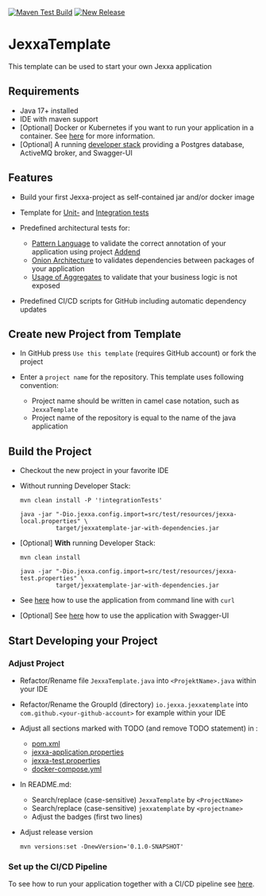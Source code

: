 [![Maven Test Build](https://github.com/jexxa-projects/JexxaTemplate/actions/workflows/mavenBuild.yml/badge.svg)](https://github.com/jexxa-projects/JexxaTemplate/actions/workflows/mavenBuild.yml)
[![New Release](https://github.com/jexxa-projects/JexxaTemplate/actions/workflows/newRelease.yml/badge.svg)](https://github.com/jexxa-projects/JexxaTemplate/actions/workflows/newRelease.yml)

# JexxaTemplate
This template can be used to start your own Jexxa application 

## Requirements

*   Java 17+ installed
*   IDE with maven support 
*   [Optional] Docker or Kubernetes if you want to run your application in a container. See [here](README-CICD.md) for more information.   
*   [Optional] A running [developer stack](deploy/developerStack.yml) providing a Postgres database, ActiveMQ broker, and Swagger-UI 

## Features

*   Build your first Jexxa-project as self-contained jar and/or docker image
    
*   Template for [Unit-](src/test/java/io/jexxa/jexxatemplate/applicationservice/BookStoreServiceTest.java) and [Integration tests](src/test/java/io/jexxa/jexxatemplate/integration/applicationservice/JexxaTemplateIT.java)

*   Predefined architectural tests for: 
    *   [Pattern Language](src/test/java/io/jexxa/jexxatemplate/architecture/PatternLanguageTest.java) to validate the correct annotation of your application using project [Addend](http://addend.jexxa.io/) 
    *   [Onion Architecture](src/test/java/io/jexxa/jexxatemplate/architecture/OnionArchitectureTest.java) to validates dependencies between packages of your application
    *   [Usage of Aggregates](src/test/java/io/jexxa/jexxatemplate/architecture/StatelessApplicationCoreTest.java) to validate that your business logic is not exposed

*   Predefined CI/CD scripts for GitHub including automatic dependency updates 
 
## Create new Project from Template

*   In GitHub press `Use this template` (requires GitHub account) or fork the project  

*   Enter a `project name` for the repository. This template uses following convention:
    *   Project name should be written in camel case notation, such as `JexxaTemplate`
    *   Project name of the repository is equal to the name of the java application

## Build the Project

*   Checkout the new project in your favorite IDE

*   Without running Developer Stack:
    ```shell
    mvn clean install -P '!integrationTests'

    java -jar "-Dio.jexxa.config.import=src/test/resources/jexxa-local.properties" \
              target/jexxatemplate-jar-with-dependencies.jar
    ```

*   [Optional] **With** running Developer Stack:
    ```shell
    mvn clean install
    
    java -jar "-Dio.jexxa.config.import=src/test/resources/jexxa-test.properties" \ 
              target/jexxatemplate-jar-with-dependencies.jar
    ```

*   See [here](https://github.com/jexxa-projects/JexxaTutorials/blob/main/BookStore/README.md#execute-some-commands-using-curl) how to use the application from command line with `curl`

*   [Optional] See [here](https://github.com/jexxa-projects/JexxaTutorials/blob/main/BookStore/README-OPENAPI.md#explore-openapi) how to use the application with Swagger-UI

## Start Developing your Project

### Adjust Project 
*   Refactor/Rename file `JexxaTemplate.java` into `<ProjektName>.java` within your IDE

*   Refactor/Rename the GroupId (directory) `io.jexxa.jexxatemplate` into `com.github.<your-github-account>` for example within your IDE

*   Adjust all sections marked with TODO (and remove TODO statement) in : 
    *    [pom.xml](pom.xml) 
    *    [jexxa-application.properties](src/main/resources/jexxa-application.properties) 
    *    [jexxa-test.properties](src/test/resources/jexxa-test.properties)
    *    [docker-compose.yml](deploy/docker-compose.yml)

*   In README.md:
    *   Search/replace (case-sensitive) `JexxaTemplate` by `<ProjectName>`
    *   Search/replace (case-sensitive) `jexxatemplate` by `<projectname>`
    *   Adjust the badges (first two lines)

*   Adjust release version
    ```shell
    mvn versions:set -DnewVersion='0.1.0-SNAPSHOT'
    ```

### Set up the CI/CD Pipeline  

To see how to run your application together with a CI/CD pipeline see [here](README-CICD.md).
